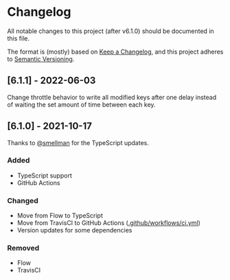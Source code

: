# Changelog
All notable changes to this project (after v6.1.0) should be documented in this file.

The format is (mostly) based on [Keep a Changelog](https://keepachangelog.com/en/1.0.0/),
and this project adheres to [Semantic Versioning](https://semver.org/spec/v2.0.0.html).

## [6.1.1] - 2022-06-03
Change throttle behavior to write all modified keys after one delay instead of
waiting the set amount of time between each key.

## [6.1.0] - 2021-10-17
Thanks to [@smellman](https://github.com/smellman) for the TypeScript updates.

### Added
- TypeScript support
- GitHub Actions

### Changed
- Move from Flow to TypeScript
- Move from TravisCI to GitHub Actions ([.github/workflows/ci.yml](.github/workflows/ci.yml))
- Version updates for some dependencies

### Removed
- Flow
- TravisCI
